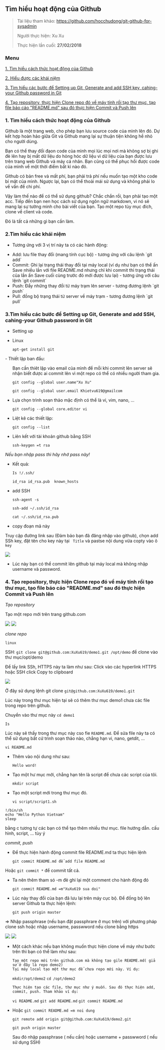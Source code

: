 ## Tìm hiểu hoạt động của Github
> Tài liệu tham khảo: https://github.com/hocchudong/git-github-for-sysadmin
>
> Người thực hiện: Xu Xu
>
> Thực hiện lần cuối: **27/02/2018**

### Menu
[1. Tìm hiểu cách thức hoạt động của Github](#timhieu)

[2. Hiểu được các khái niệm](#khainiem)
 
[3. Tìm hiểu các bước để Setting up Git, Generate and add SSH key, cahing-your Github password in Git](#SettingupGit)	

[4. Tạo repository, thực hiện Clone repo đó về máy tính rồi tạo thư mục, tạo file báo cáo "README.md" sau đó thực hiện Commit và Push lên ](#repository)



<a name= "Demo"></a>

### 1. Tìm hiểu cách thức hoạt động của Github 

Github là một trang web, cho phép bạn lưu source code của mình lên đó. Dự kết hợp hoàn hảo giữa Git và Github mang lại sự thuận tiện không hề nhỏ cho người dùng.

Bạn có thể thay đổi đạon code của mình mọi lúc mọi nơi mà không sợ bị ghi đè lên hay bị mất dữ liệu do hỏng hóc dữ liệu vì dữ liệu của bạn được lưu trên trang web Github và máy cá nhân. Bạn cũng có thể phục hồi được code của mình về một thời điểm bất kì nào đó.

Github có bản free và mất phí, bạn phải trả phí nếu muốn tạo một kho code bí mật của mình. Ngược lại, bạn có thể thoải mái sử dụng và không phải lo về vấn đề chi phí.

Vậy làm thế nào để có thể sử dụng github? Chắc chắn rồi, bạn phải tạo một acc. Tiếp đến bạn nen học cách sử dụng ngôn ngữ markdown, vì nó sẽ mang lại sự tường minh cho bài viết của bạn. Tạo một repo tùy mục đích, clone về client và code.

Đó là tất cả những gì bạn cần làm.

<a name="Cackhainiem"></a>

### 2.Tìm hiểu các khái niệm 

- Tương ứng với 3 vị trí này ta có các hành động:
<ul>

<li>Add: lưu file thay đổi (mang tính cục bộ) - tương ứng với câu lệnh `git add`</li> 

<li>Commit: Ghi lại trạng thái thay đổi tại máy local (ví dụ như bạn có thể ấn Save nhiều lần với file README.md nhưng chỉ khi commit thì trạng thái của lần ấn Save cuối cùng trước đó mới được lưu lại) - tương ứng với câu lệnh `git commit`</li>

<li>Push: Đẩy những thay đổi từ máy trạm lên server - tương đương lệnh `git push`</li>

<li>Pull: đồng bộ trạng thái từ server về máy trạm - tương đương lệnh `git pull`</li> 
</ul>

### 3.Tìm hiểu các bước để Setting up Git, Generate and add SSH, cahing-your Github password in Git

- Setting up
<ul>
<li> Linux</li>

`apt-get install git`
</ul>
- Thiết lập ban đầu:
<ul>

Bạn cần thiêt lập vào email của mình để mỗi khi commit lên server sẽ nhận biết được ai commit lên vì một repo có thể có nhiều người tham gia.

`git config --global user.name"Xu Xu"` 

`git config --global user.email Khietvu619@gmailcom`
</ul>


- Lựa chọn trình soạn thảo mặc định có thể là vi, vim, nano, ...
<ul>
  

`git config --global core.editor vi` 
</ul>

- Liệt kê các thiết lập:
<ul>
 

`git config --list`
</ul>

- Liên kết với tài khoản github bằng SSH
<ul>

`ssh-keygen =t rsa`
</ul>

*Nếu bạn nhập pass thì hãy nhớ pass này!*

- Kết quả: 
<ul> 

`Is !/.ssh/`

`id_rsa	id_rsa.pub	known_hosts`
</ul> 

- add SSH
<ul>

    ssh-agent -s

    ssh-add ~/.ssh/id_rsa

    cat ~/.ssh/id_rsa.pub
</ul>

- copy đoạn mã này
</ul>

Truy cập đường link sau (Đảm bảo bạn đã đăng nhập vào github), chọn add SSh key, đặt tên cho key này tại ` Title` và pastse nội dung vừa copty vào ô `key`

<img src="https://imgur.com/a/UHayf">

- Lúc này bạn có thể commit lên github tại máy local mà không nhập username và password.
</ul>

### 4. Tạo repository, thực hiện Clone repo đó về máy tính rồi tạo thư mục, tạo file báo cáo "README.md" sau đó thực hiện Commit và Push lên

*Tạo repository*

Tạo một repo mới trên trang github.com

<img src="https://imgur.com/a/LzA1Z">
<img src="https://camo.githubusercontent.com/33ade8c1712f9e55e9f9a91ee454b365204fb68c/687474703a2f2f692e696d6775722e636f6d2f4d4a5a6a594d6d2e706e67">


*clone repo*

`linux`

SSH: `git clone git@github.com:XuXu619/demo1.git /opt/demo` để clone vào thư mục/opt/demo

Để lấy link SSh, HTTPS này ta làm như sau: Click vào các hyperlink HTTPS hoặc SSH click Copy to clipboard

<img src="https://imgur.com/a/00Thb">

Ở đây sử dụng lệnh git clone `git@github.com:XuXu619/demo1.git`

Lúc này trong thư mục hiện tại sẽ có thêm thư mục demo1 chưa các file trong repo trên github.

Chuyển vào thư mục này 
`cd demo1`

`Is`

Lúc này sẽ thấy trong thư mục này cso fie `README.md`. Để sửa file này ta có thể sử dụng bất cứ trình soạn thảo nào, chẳng hạn vi, nano, getdit, ...

`vi README.md`

- Thêm vào nội dung như sau:
<ul>

`Hello word!`

</ul> 

- Tạo một hư mục mới, chẳng hạn tên là script để chưa các script của tôi.
<ul>
	
`mkdir script`
</ul>

- Tạo một script mới trong thư mục đó.
<ul> 
	
`vi script/script1.sh`
</ul> 

	!/bin/sh
	echo "Hello Python Vietnam"
	sleep

bằng c tương tự các bạn có thể tạo thêm nhiều thư mục. file hướng dẫn. cấu hình, script, ... tùy ý

*commit, push*

- Để thực hiện hành động commit file README.md ta thực hiện lệnh
<ul>
	
`git commit README.md để add file README.md`
</ul>

Hoặc `git commit *` để commit tất cả.

- Ta nên thêm tham só -m đẻ ghi lại một comment cho hành động đó
<ul>
	
`git commit README.md =m"XuXu619 sua doi"`
</ul> 

- Lúc này thay đổi của bạn đã lưu lại trên máy cục bộ. Để đồng bộ lên server Github ta thực hiện lệnh:
<ul>
	
`git push origin master`
</ul> 

=> Nhập passphrase (nếu bạn đặt passphrare ở mục trên) với phương pháp clone ssh hoặc nhập username, passwword nếu clone bằng https

<img src="https://imgur.com/a/00Thb">

<img src="https://imgur.com/a/a5v7o">

- Một cách khác nếu bạn không muốn thực hiện clone về máy như bước trên thì bạn có thể làm như sau:
<ul>

	Tạo một repo mới trên github.com mà không tạo gile README.md( giả sử ở đây là repo demo2)
	Tại máy local tạo một thư mục để chưa repo mới này. Ví dụ:

`mkdir/opt/demo2`
`cd /opt/demo2`

	Thực hiện tạo các file, thư mục như ý muốn. Sau đó thực hiện add, commit, push. Tham khảo ví dụ: 

`vi README.md`
`git add README.md`
`git commit README.md`
</ul>

- Hoặc `git commit README.md =m noi dung` 
<ul>

`git remote add origin git@github.com:XuXu619/demo2.git`

`git push origin master`

Sau đó nhập passphrase ( nếu cần) hoặc username + passwword ( nếu sử dụng SSH)

